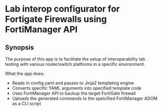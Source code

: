# Lab interop configurator for Fortigate Firewalls using FortiManager API

## Synopsis

The purpose of this app is to facilitate the setup of interoperability lab testing with various router/switch platforms in a specific environment. 

What the app does:

- Reads in config.yaml and passes to Jinja2 templating engine
- Converts specific YAML arguments into specified template code 
- Uses FortiManager API to backup the target FortiGate firewall
- Uploads the generated commands to the speicified FortiManager ADOM as a CLI script


